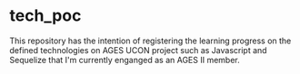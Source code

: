 # tech_poc
This repository has the intention of registering the learning progress on the defined technologies on AGES UCON project such as Javascript and Sequelize that I'm currently enganged as an AGES II member.


